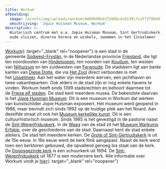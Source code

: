 ```yaml
---
title: Workum
afbeelding:
  image: /assets/img/uploads/workum/b609690eb37208bcdc613017caff2f8bddfa8ec4.jpg
  omschrijving: 'Jopie Huisman Museum, Workum'
description: >-
  Historisch centrum met o.a. Jopie Huisman Museum, Sint Gertrudiskerk, door de
  oude sluizen, diverse horeca en winkels, zwemmen in het IJsselmeer
---
```


[Workum](https://nl.wikipedia.org/wiki/Workum){: target="_blank" rel="noopener"} is een stad in de gemeente&nbsp;[S&uacute;dwest-Frysl&acirc;n](https://nl.wikipedia.org/wiki/S%C3%BAdwest-Frysl%C3%A2n), in de Nederlandse provincie&nbsp;[Friesland](https://nl.wikipedia.org/wiki/Friesland), die ligt ten noordoosten van&nbsp;[Hindeloopen](https://nl.wikipedia.org/wiki/Hindeloopen), ten noorden van&nbsp;[Koudum](https://nl.wikipedia.org/wiki/Koudum), ten westen van&nbsp;[Nijhuizum](https://nl.wikipedia.org/wiki/Nijhuizum)&nbsp;en ten zuidwesten van&nbsp;[Ferwoude](https://nl.wikipedia.org/wiki/Ferwoude). De stadskern ligt aan beide kanten van&nbsp;[Diepe Dolte](https://nl.wikipedia.org/w/index.php?title=Diepe_Dolte&action=edit&redlink=1), die via&nbsp;[Het Zool](https://nl.wikipedia.org/w/index.php?title=Het_Zool&action=edit&redlink=1)&nbsp;direct verbonden is met het&nbsp;[IJsselmeer](https://nl.wikipedia.org/wiki/IJsselmeer). Aan het water zijn meerdere werven, een jachthaven en twee vakantieparken. Ook elders in de stad zijn er nog enkele havens te vinden. Workum heeft sinds 1399 stadsrechten en behoort daarmee tot de&nbsp;[Friese elf steden](https://nl.wikipedia.org/wiki/Friese_elf_steden). De stad kent meerdere musea. De bekendste daarvan is het&nbsp;[Jopie Huisman Museum](https://nl.wikipedia.org/wiki/Jopie_Huisman_Museum). Dit is een museum in Workum dat werken van kunstschilder Jopie Huisman exposeert. Het museum werd geopend in 1986, maar bevindt zich sinds 1992 op de huidige plek aan het Noard. Aan dezelfde straat zit ook het&nbsp;[Museum kerkelijke kunst](https://nl.wikipedia.org/wiki/Museum_kerkelijke_kunst). Dit is een cultuurhistorisch museum. Sinds 1985 is het gevestigd in de pastorie naast de&nbsp;[Sint-Werenfriduskerk](https://nl.wikipedia.org/wiki/Sint-Werenfriduskerk_&#40;Workum&#41;). In de&nbsp;[Waag](<https://nl.wikipedia.org/wiki/Waag_(Workum)>)&nbsp;van de stad zit het&nbsp;[Museum Warkums Erfskip](https://nl.wikipedia.org/wiki/Museum_Warkums_Erfskip), over de geschiedenis van de stad. Daarnaast kent de stad enkele ateliers. De stad telt meerdere kerken. De&nbsp;[Grote of Sint-Gertrudiskerk](<https://nl.wikipedia.org/wiki/Grote_of_Sint-Gertrudiskerk_(Workum)>)&nbsp;is uit de 15e eeuw. In 16e eeuw werd de kerk flink aangepast. Naast de kerk werd toen een kerktoren gebouwd, die opvallend genoeg los staat van de kerk. De&nbsp;[Doopsgezinde kerk](<https://nl.wikipedia.org/wiki/Doopsgezinde_kerk_(Workum)>)&nbsp;is een schuurkerk uit 1694. De&nbsp;[Sint-Werenfriduskerk](<https://nl.wikipedia.org/wiki/Sint-Werenfriduskerk_(Workum)>)&nbsp;uit 1877 is een modernere kerk. Alle informatie over Workum vindt je [hier](https://www.workum.nl/nl/home/home){: target="\_blank" rel="noopener"}

